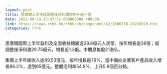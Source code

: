 ```yaml
---
layout: post
title: 思摩爾上半年經調整後淨利潤按年升逾一倍
date: 2021-08-19 23:47:52.000000000 +08:00
link: https://news.rthk.hk/rthk/ch/component/k2/1606718-20210819.htm
categories: rthk
---
```


思摩爾國際上半年盈利及全面收益總額近28.8億元人民幣，按年增長逾36倍；經調整後淨利潤29.75億元，增長近1.3倍。中期息每股21港仙。

集團上半年總收入逾69.53億元，按年增長逾79%，當中面向企業客戶產品收入增長86.2%，達到65億元。整體毛利率54.9%，上升5.9個百分點。
